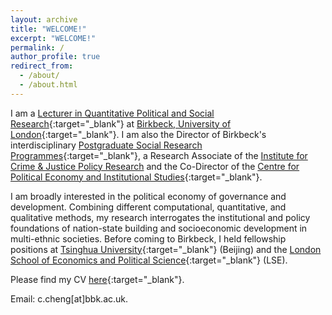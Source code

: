 ```yaml
---
layout: archive
title: "WELCOME!"
excerpt: "WELCOME!"
permalink: /
author_profile: true
redirect_from: 
  - /about/
  - /about.html
---
```


I am a [Lecturer in Quantitative Political and Social Research](https://www.bbk.ac.uk/our-staff/profile/9336193/dennis-chao-yo-cheng){:target="_blank"} at [Birkbeck, University of London](https://www.bbk.ac.uk/){:target="_blank"}. I am also the Director of Birkbeck's interdisciplinary [Postgraduate Social Research Programmes](https://search.bbk.ac.uk/search/courses/?q=&subjects=Social+research){:target="_blank"}, a Research Associate of the [Institute for Crime & Justice Policy Research](https://www.icpr.org.uk/) and the Co-Director of the [Centre for Political Economy and Institutional Studies](http://www7.bbk.ac.uk/cpeis/){:target="_blank"}.

I am broadly interested in the political economy of governance and development. Combining different computational, quantitative, and qualitative methods, my research interrogates the institutional and policy foundations of nation-state building and socioeconomic development in multi-ethnic societies. Before coming to Birkbeck, I held fellowship positions at [Tsinghua University](https://www.tsinghua.edu.cn/){:target="_blank"} (Beijing) and the [London School of Economics and Political Science](https://www.lse.ac.uk/){:target="_blank"} (LSE).

Please find my CV [here](https://www.dropbox.com/scl/fi/6ycmaw1r23atusjvuosyl/Vitae-2024.pdf?rlkey=bhqtly1ovhz7dcshxd1cnyxrl&dl=0){:target="_blank"}.

Email: c.cheng[at]bbk.ac.uk.